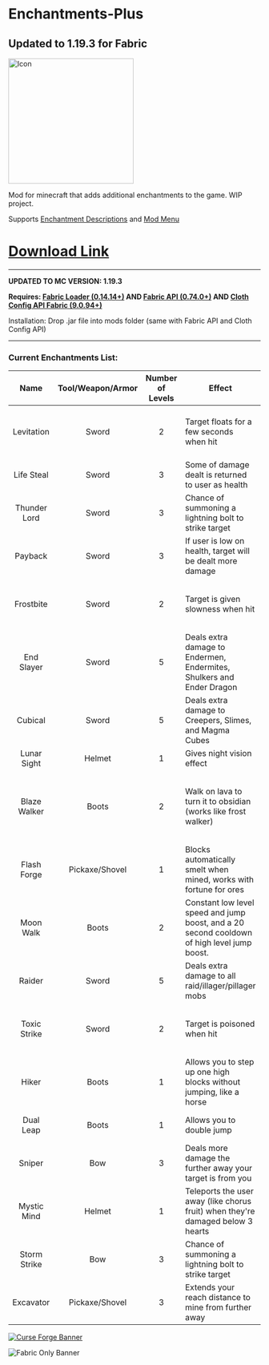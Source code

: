# Enchantments-Plus

## Updated to 1.19.3 for Fabric

<img src="https://i.imgur.com/HFDSgKD.png" alt="Icon" width="250"/>

Mod for minecraft that adds additional enchantments to the game. WIP project.

Supports [Enchantment Descriptions](https://github.com/Darkhax-Minecraft/Enchantment-Descriptions "Enchantment Descriptions Github")
and [Mod Menu](https://www.curseforge.com/minecraft/mc-mods/modmenu "Mod Menu Curse Forge")

# **[Download Link](https://github.com/therobdog7/enchantments-plus/releases/ "Download")**

---

**UPDATED TO MC VERSION: 1.19.3**

**Requires: [Fabric Loader (0.14.14+)](https://fabricmc.net/use/ "Fabric Download")
AND [Fabric API (0.74.0+)](https://www.curseforge.com/minecraft/mc-mods/fabric-api)
AND [Cloth Config API Fabric (9.0.94+)](https://www.curseforge.com/minecraft/mc-mods/cloth-config)**

Installation: Drop .jar file into mods folder (same with Fabric API and Cloth Config API)

---

### Current Enchantments List:

|     Name     | Tool/Weapon/Armor | Number of Levels | Effect                                                                                      |  Rarity   | Notes                                                                       |
|:------------:|:-----------------:|:----------------:|---------------------------------------------------------------------------------------------|:---------:|-----------------------------------------------------------------------------|
|  Levitation  |       Sword       |        2         | Target floats for a few seconds when hit                                                    |   Rare    | Cannot be equipped with fire aspect, toxic strike, frostbite                |
|  Life Steal  |       Sword       |        3         | Some of damage dealt is returned to user as health                                          |   Rare    | Cannot be equipped with payback                                             |
| Thunder Lord |       Sword       |        3         | Chance of summoning a lightning bolt to strike target                                       | Very Rare |                                                                             |
|   Payback    |       Sword       |        3         | If user is low on health, target will be dealt more damage                                  |   Rare    | Cannot be equipped with life steal                                          |
|  Frostbite   |       Sword       |        2         | Target is given slowness when hit                                                           |   Rare    | Cannot be equipped with fire aspect, toxic strike, levitation               |
|  End Slayer  |       Sword       |        5         | Deals extra damage to Endermen, Endermites, Shulkers and Ender Dragon                       | Uncommon  | Cannot be equipped with other damage enchantments                           |
|   Cubical    |       Sword       |        5         | Deals extra damage to Creepers, Slimes, and Magma Cubes                                     | Uncommon  | Cannot be equipped with other damage enchantments                           |
| Lunar Sight  |      Helmet       |        1         | Gives night vision effect                                                                   |  Common   |                                                                             |
| Blaze Walker |       Boots       |        2         | Walk on lava to turn it to obsidian (works like frost walker)                               |   Rare    | Treasure enchantment. Cannot be equipped with depth strider or frost walker |
| Flash Forge  |  Pickaxe/Shovel   |        1         | Blocks automatically smelt when mined, works with fortune for ores                          |   Rare    | Cannot be equipped with silk touch                                          |
|  Moon Walk   |       Boots       |        2         | Constant low level speed and jump boost, and a 20 second cooldown of high level jump boost. |   Rare    |                                                                             |
|    Raider    |       Sword       |        5         | Deals extra damage to all raid/illager/pillager mobs                                        | Uncommon  | Cannot be equipped with other damage enchantments                           |
| Toxic Strike |       Sword       |        2         | Target is poisoned when hit                                                                 |   Rare    | Cannot be equipped with fire aspect, frostbite, levitation                  |
|    Hiker     |       Boots       |        1         | Allows you to step up one high blocks without jumping, like a horse                         | Uncommon  |                                                                             |
|  Dual Leap   |       Boots       |        1         | Allows you to double jump                                                                   |   Rare    | Cannot be equipped with Moon Walk                                           |
|    Sniper    |        Bow        |        3         | Deals more damage the further away your target is from you                                  |  Common   | Cannot be equipped with Storm Strike                                        |
| Mystic Mind  |      Helmet       |        1         | Teleports the user away (like chorus fruit) when they're damaged below 3 hearts             | Uncommon  |                                                                             |
| Storm Strike |        Bow        |        3         | Chance of summoning a lightning bolt to strike target                                       | Very Rare | Cannot be equipped with Sniper                                              |
|  Excavator   |  Pickaxe/Shovel   |        3         | Extends your reach distance to mine from further away                                       |   Rare    |                                                                             |

[![Curse Forge Banner](https://i.imgur.com/1gmBDfe.png?1)](https://www.curseforge.com/minecraft/mc-mods/enchantments-plus-fabric "Curse Forge")

![Fabric Only Banner](https://i.ibb.co/yphNcXz/fabric-only-banner.png)
